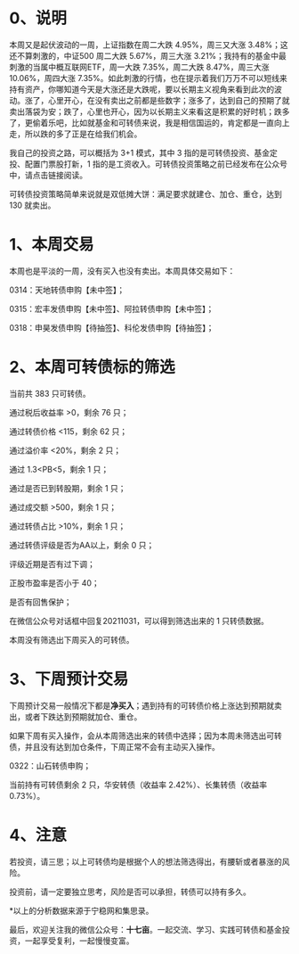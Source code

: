 # 0、说明

本周又是起伏波动的一周，上证指数在周二大跌 4.95%，周三又大涨 3.48%；这还不算刺激的，中证500 周二大跌 5.67%，周三大涨 3.21%；我持有的基金中最刺激的当属中概互联网ETF，周一大跌 7.35%，周二大跌 8.47%，周三大涨 10.06%，周四大涨 7.35%。如此刺激的行情，也在提示着我们万万不可以短线来持有资产，你哪知道今天是大涨还是大跌呢，要以长期主义视角来看到此次的波动。涨了，心里开心，在没有卖出之前都是些数字；涨多了，达到自己的预期了就卖出落袋为安；跌了，心里也开心，因为以长期主义来看这是积累的好时机；跌多了，更偷着乐吧，比如就基金和可转债来说，我是相信国运的，肯定都是一直向上走，所以跌的多了正是在给我们机会。

我自己的投资之路，可以概括为 3+1 模式，其中 3 指的是可转债投资、基金定投、配置门票股打新，1 指的是工资收入。可转债投资策略之前已经发布在公众号中，请点击链接阅读。

可转债投资策略简单来说就是双低摊大饼：满足要求就建仓、加仓、重仓，达到 130 就卖出。

# 1、本周交易

本周也是平淡的一周，没有买入也没有卖出。本周具体交易如下：

0314：天地转债申购【未中签】；

0315：宏丰发债申购【未中签】、阿拉转债申购【未中签】；

0318：申昊发债申购【待抽签】、科伦发债申购【待抽签】；

# 2、本周可转债标的筛选

当前共 383 只可转债。

通过税后收益率 >0，剩余 76 只；

通过转债价格 <115，剩余 62 只；

通过溢价率 <20%，剩余 2 只；

通过 1.3<PB<5，剩余 1 只；

通过是否已到转股期，剩余 1 只；

通过成交额 >500，剩余 1 只；

通过转债占比 >10%，剩余 1 只；

通过转债评级是否为AA以上，剩余 0 只；

评级近期是否有过下调；

正股市盈率是否小于 40；

是否有回售保护；

在微信公众号对话框中回复20211031，可以得到筛选出来的 1 只转债数据。

本周没有筛选出下周买入的可转债。

# 3、下周预计交易

下周预计交易一般情况下都是**净买入**；遇到持有的可转债价格上涨达到预期就卖出，或者下跌达到预期就加仓、重仓。

如果下周有买入操作，会从本周筛选出来的转债中选择；因为本周未筛选出可转债，并且没有达到加仓条件，下周正常不会有主动买入操作。

0322：山石转债申购；

当前持有可转债剩余 2 只，华安转债（收益率 2.42%）、长集转债（收益率 0.73%）。

# 4、注意

若投资，请三思；以上可转债均是根据个人的想法筛选得出，有腰斩或者暴涨的风险。

投资前，请一定要独立思考，风险是否可以承担，转债可以持有多久。

*以上的分析数据来源于宁稳网和集思录。

最后，欢迎关注我的微信公众号：**十七亩**。一起交流、学习、实践可转债和基金投资，一起享受复利，一起慢慢变富。